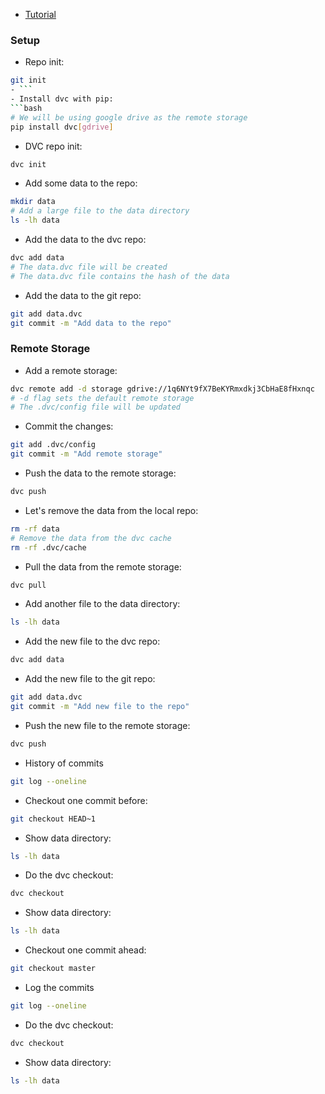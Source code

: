 - [Tutorial](https://www.youtube.com/playlist?list=PL7WG7YrwYcnDb0qdPl9-KEStsL-3oaEjg)

### Setup

- Repo init: 
```bash
git init
- ```
- Install dvc with pip:
```bash
# We will be using google drive as the remote storage
pip install dvc[gdrive]
```

- DVC repo init:
```bash
dvc init
```

- Add some data to the repo:
```bash
mkdir data
# Add a large file to the data directory
ls -lh data
```

- Add the data to the dvc repo:
```bash
dvc add data
# The data.dvc file will be created
# The data.dvc file contains the hash of the data
```

- Add the data to the git repo:
```bash
git add data.dvc
git commit -m "Add data to the repo"
```

### Remote Storage

- Add a remote storage:
```bash
dvc remote add -d storage gdrive://1q6NYt9fX7BeKYRmxdkj3CbHaE8fHxnqc
# -d flag sets the default remote storage
# The .dvc/config file will be updated
```
- Commit the changes:
```bash
git add .dvc/config
git commit -m "Add remote storage"
```
- Push the data to the remote storage:
```bash
dvc push
```
- Let's remove the data from the local repo:
```bash
rm -rf data
# Remove the data from the dvc cache
rm -rf .dvc/cache
```
- Pull the data from the remote storage:
```bash
dvc pull
```
- Add another file to the data directory:
```bash
ls -lh data
```
- Add the new file to the dvc repo:
```bash
dvc add data
```
- Add the new file to the git repo:
```bash
git add data.dvc
git commit -m "Add new file to the repo"
```
- Push the new file to the remote storage:
```bash
dvc push
```
- History of commits
```bash
git log --oneline
```
- Checkout one commit before:
```bash
git checkout HEAD~1
```
- Show data directory:
```bash
ls -lh data
```
- Do the dvc checkout:
```bash
dvc checkout
```
- Show data directory:
```bash
ls -lh data
```
- Checkout one commit ahead:
```bash
git checkout master
```
- Log the commits
```bash
git log --oneline
```
- Do the dvc checkout:
```bash
dvc checkout
```
- Show data directory:
```bash
ls -lh data
```